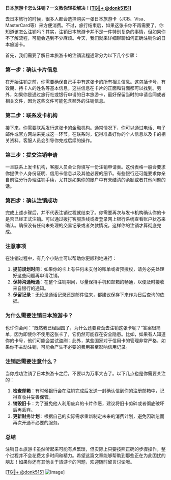 **日本旅游卡怎么注销？一文教你轻松解决！[[TG💪+ @donk5151](https://t.me/s/donk5151)]**

去日本旅行的时候，很多人都会选择购买一张日本旅游卡（JCB、Visa、MasterCard等）来方便消费。不过，旅行结束后，如果这张卡你不再需要了，你知道该怎么注销吗？其实，注销日本旅游卡并不是一件特别复杂的事情，但如果你不了解流程，可能会遇到不少麻烦。今天，我们就来详细聊聊如何正确注销你的日本旅游卡。

首先，我们需要了解日本旅游卡的注销流程通常分为以下几个步骤：

### **第一步：确认卡片信息**
在开始注销之前，你需要确保自己手中有这张卡的所有相关信息。这包括卡号、有效期、持卡人的姓名等基本信息。这些信息在卡片的正面和背面都可以找到。另外，如果你是通过旅行社或银行申请的日本旅游卡，最好保留当时的申请合同或者相关文件，因为这些文件可能包含额外的注销信息。

### **第二步：联系发卡机构**
接下来，你需要联系发行这张卡的金融机构。通常情况下，你可以通过电话、电子邮件或官方网站来完成这一环节。在联系时，记得准备好你的个人信息以及卡的相关资料。客服人员会引导你完成后续的操作。

### **第三步：提交注销申请**
一旦联系上发卡机构，客服人员会让你填写一份注销申请表。这份表格一般会要求你提供个人身份证明、信用卡信息以及其他必要的细节。有些银行还可能要求你亲自前往分行办理注销手续，尤其是如果你的账户中有未结清的余额或者其他问题的话。

### **第四步：确认注销成功**
完成上述步骤后，并不代表注销过程就结束了。你需要再次与发卡机构确认你的卡是否已经正式注销。可以通过拨打客服热线或者登录网上银行系统查看账户状态来确认。确保没有任何未处理的交易记录或者欠款情况，这样你的注销才算彻底完成。

### **注意事项**
在注销过程中，有几个小贴士可以帮助你更顺利地进行：

1. **提前规划时间**：如果你的卡上有任何未支付的账单或者预授权，请务必先处理好这些问题再申请注销。
2. **保持沟通畅通**：在整个注销期间，尽量保持手机和邮箱的畅通，以便及时接收来自银行的通知。
3. **保留记录**：无论是通话记录还是邮件往来，都建议保存下来作为日后查询的依据。

### **为什么需要注销日本旅游卡？**
也许你会问：“既然我已经回国了，为什么还要费劲去注销这张卡呢？”答案很简单，因为即使你不使用这张卡了，它仍然可能存在安全隐患。比如，如果有人知道你的卡号，他们可能会尝试盗刷；此外，某些国家对于信用卡的管理非常严格，如果你不主动注销，可能会产生不必要的费用甚至影响信用记录。

### **注销后需要注意什么？**
当你成功注销了日本旅游卡之后，不要以为万事大吉了。以下几点也是你需要关注的：

1. **检查邮箱**：有时候银行会在注销完成后发送一封确认信到你的注册邮箱中，记得查收并妥善保管。
2. **销毁旧卡**：为了避免他人利用废弃的卡片作恶，建议将旧卡剪碎或者彻底破坏后再丢弃。
3. **更新财务计划**：根据自己的实际需求重新制定未来的消费计划，避免因疏忽而再次开通不必要的服务。

### **总结**
注销日本旅游卡虽然听起来可能有点繁琐，但实际上只要按照正确的步骤操作，整个过程并不会花费太多时间和精力。希望这篇文章能够帮助到那些正在为此困扰的朋友！如果你还有其他关于旅游卡的问题，欢迎随时留言讨论哦。

[[TG💪+ @donk5151](https://t.me/s/donk5151) ![Image](https://i.postimg.cc/rwNCRYN7/Snipaste-2025-04-30-17-27-05.png)]